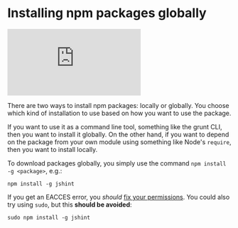 <!--
title: 08 - Installing npm packages globally
featured: true
-->

# Installing npm packages globally

<iframe src="https://www.youtube.com/embed/JXi9pg5fsao" frameborder="0" allowfullscreen></iframe>

There are two ways to install npm packages: locally or globally. You choose which kind of installation to use based on how you want to use the package.

If you want to use it as a command line tool, something like the grunt CLI, then you want to install it globally. On the other hand, if you want to depend on the package from your own module using something like Node's `require`, then you want to install locally.

To download packages globally, you simply use the command `npm install -g <package>`, e.g.:

```
npm install -g jshint
```

If you get an EACCES error, you _should_ [fix your permissions](/getting-started/fixing-npm-permissions). You could also try using `sudo`, but this **should be avoided**:

```
sudo npm install -g jshint
```
